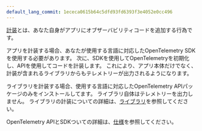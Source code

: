 ```yaml
---
default_lang_commit: 1ececa0615b64c5dfd93fd6393f3e4052e0cc496
---
```


[計装](/docs/concepts/instrumentation/)とは、あなた自身がアプリにオブザーバビリティコードを追加する行為です。

アプリを計装する場合、あなたが使用する言語に対応したOpenTelemetry SDKを使用する必要があります。
次に、SDKを使用してOpenTelemetryを初期化し、APIを使用してコードを計装します。
これにより、アプリ本体だけでなく、計装が含まれるライブラリからもテレメトリーが出力されるようになります。

ライブラリを計装する場合、使用する言語に対応したOpenTelemetry APIパッケージのみをインストールしてます。
ライブラリ自体はテレメトリーを出力しません。
ライブラリの計装についての詳細は、[ライブラリ](/docs/concepts/instrumentation/libraries/)を参照してください。

OpenTelemetry APIとSDKついての詳細は、[仕様](/docs/specs/otel/)を参照してください。

